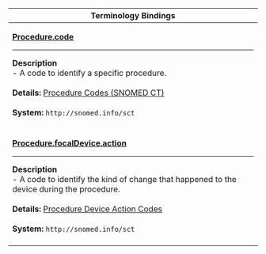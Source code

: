 |Terminology Bindings|
|---|
|<p>**[Procedure.code](https://hl7.org/fhir/r4/procedure-definitions.html#Procedure.code)**<hr>**Description**<br>- A code to identify a specific procedure.<br><br>**Details:** [Procedure Codes (SNOMED CT)](https://hl7.org/fhir/R4/valueset-procedure-code.html)<br><br>**System:** `http://snomed.info/sct`<br><br>|
|<p>**[Procedure.focalDevice.action](http://hl7.org/fhir/R4/procedure-definitions.html#Procedure.focalDevice.action)**<hr>**Description**<br>- A code to identify the kind of change that happened to the device during the procedure.<br><br>**Details:** [Procedure Device Action Codes](http://hl7.org/fhir/R4/valueset-device-action.html)<br><br>**System:** `http://snomed.info/sct`<br><br>|
